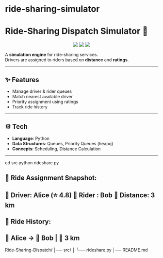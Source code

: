 # ride-sharing-simulator
# Ride-Sharing Dispatch Simulator 🚖

<p align="center">
  <img src="https://img.shields.io/badge/Language-Python-blue?style=flat-square" />
  <img src="https://img.shields.io/badge/Type-CLI-lightgrey?style=flat-square" />
  <img src="https://img.shields.io/badge/Focus-Dispatch-success?style=flat-square" />
</p>

A **simulation engine** for ride-sharing services.  
Drivers are assigned to riders based on **distance** and **ratings**.

---

## ✨ Features
- Manage driver & rider queues  
- Match nearest available driver  
- Priority assignment using ratings  
- Track ride history  

---

## ⚙️ Tech
- **Language**: Python  
- **Data Structures**: Queues, Priority Queues (heapq)  
- **Concepts**: Scheduling, Distance Calculation  

---

cd src
python rideshare.py

📍 Ride Assignment Snapshot:
   ------------------------------
   🚗 Driver: Alice (⭐ 4.8)
   🙋 Rider : Bob
   📏 Distance: 3 km
   ------------------------------

📜 Ride History:
----------------------------------------
🚗 Alice → 🙋 Bob | 📏 3 km
----------------------------------------

Ride-Sharing-Dispatch/
│── src/
│   └── rideshare.py
│── README.md
